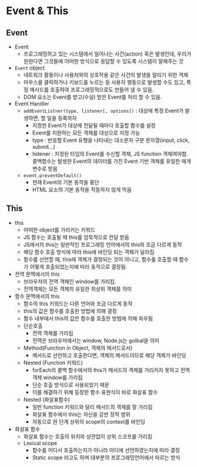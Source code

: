 # Event & This

## Event
* Event
  * 프로그래밍하고 있는 시스템에서 일어나는 사건(action) 혹은 발생인데, 우리가 원한다면 그것들에 어떠한 방식으로 응답할 수 있도록 시스템이 말해주는 것
* `Event` object
  * 네트워크 활동이나 사용자와의 상호작용 같은 사건의 발생을 알리기 위한 객체
  * 마우스를 클릭하거나 키보드를 누르는 등 사용자 행동으로 발생할 수도 있고, 특정 메서드를 호출하여 프로그래밍적으로도 만들어 낼 수 있음.
  * DOM 요소는 Event를 받고(수실) 받은 Event를 처리 할 수 있음.
* Event Handler
  * `addEventListner(type, listener[, options])` : 대상에 특정 Event가 발생하면, 할 일을 등록하자
    * 지정한 Event가 대상에 전달될 때마다 호출할 함수를 설정
    * Event를 지원하는 모든 객체를 대상으로 지정 가능
    * type : 반응할 Event 유형을 나타내는 대소문자 구분 문자열(input, click, submit...)
    * listener : 지정된 타입의 Event를 수신할 객체, JS function 객체여야함. 콜백함수는 발생한 Event의 데이터를 가진 Event 기반 객체를 유일한 매개변수로 받음
  * `event.preventDefault()`
    * 현재 Event의 기본 동작을 중단
    * HTML 요소의 기본 동작을 작동하지 않게 막음

## This
* this
  * 어떠한 object를 가리키는 키워드
  * JS 함수는 호출될 때 this를 암묵적으로 전달 받음
  * JS에서의 this는 일반적인 프로그래밍 언어에서의 this와 조금 다르게 동작
  * 해당 함수 호출 방식에 따라 this에 바인딩 되는 객체가 달라짐
  * 함수를 선언할 때, this에 객체가 결정되는 것이 아니고, 함수를 호출할 때 함수가 어떻게 호출되었는지에 따라 동적으로 결정됨.
* 전역 문맥에서의 this
  * 브라우저의 전역 객체인 window를 가리킴.
  * 전역객체는 모든 객체의 유일한 최상위 객체를 의미
* 함수 문맥에서의 this
  * 함수의 this 키워드는 다른 언어와 조금 다르게 동작
  * this의 값은 함수를 호출한 방법에 의해 결정
  * 함수 내부에서 this의 값은 함수를 호출한 방법에 의해 좌우됨
  * 단순호출
    * 전역 객체를 가리킴
    * 전역은 브라우저에서는 window, Node.js는 golbal을 의미
  * Method(Function in Object, 객체의 메서드로서)
    * 메서드로 선언하고 호출한다면, 객체의 메서드이므로 해당 객체가 바인딩
  * Nested (Function 키워드)
    * forEach의 콜백 함수에서의 this가 메서드의 객체를 가리키지 못하고 전역 객체 window를 가리킴
    * 단순 호출 방식으로 사용되었기 때문
    * 이를 해결하기 위해 등장한 함수 표현식이 바로 화살표 함수
  * Nested (화살표함수)
    * 일반 function 키워드와 달리 메서드의 객체를 잘 가리킴
    * 화살표 함수에서 this는 자신을 감싼 정적 범위
    * 자동으로 한 단계 상위의 scope의 context를 바인딩
* 화살표 함수
  * 화살표 함수는 호출의 위치와 상관없이 상위 스코프를 가리킴
  * Lexical scope
    * 함수를 어디서 호출하는지가 아니라 어디에 선언하였는지에 따라 결정
    * Static scope 라고도 하며 대부분의 프로그래밍언어에서 따르는 방식